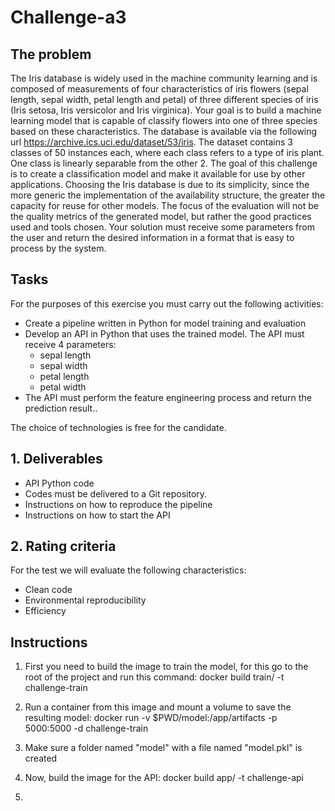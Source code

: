 # Challenge-a3

## The problem

The Iris database is widely used in the machine community learning and is composed of measurements of four characteristics of iris flowers
(sepal length, sepal width, petal length and
petal) of three different species of iris (Iris setosa, Iris versicolor and Iris virginica).
Your goal is to build a machine learning model that is capable of
classify flowers into one of three species based on these characteristics. The database is available via the following url
https://archive.ics.uci.edu/dataset/53/iris. The dataset contains 3 classes of
50 instances each, where each class refers to a type of iris plant. One
class is linearly separable from the other 2.
The goal of this challenge is to create a classification model and make it
available for use by other applications. Choosing the Iris database
is due to its simplicity, since the more generic the implementation of the
availability structure, the greater the capacity for reuse for other
models.
The focus of the evaluation will not be the quality metrics of the generated model, but
rather the good practices used and tools chosen.
Your solution must receive some parameters from the user and return the
desired information in a format that is easy to process by the system.

## Tasks

For the purposes of this exercise you must carry out the following activities:
- Create a pipeline written in Python for model training and evaluation
- Develop an API in Python that uses the trained model. The API must receive 4 parameters:
  - sepal length
  - sepal width
  - petal length
  - petal width
- The API must perform the feature engineering process and return the prediction result..

The choice of technologies is free for the candidate.

## 1. Deliverables

- API Python code
- Codes must be delivered to a Git repository.
- Instructions on how to reproduce the pipeline
- Instructions on how to start the API

## 2. Rating criteria

For the test we will evaluate the following characteristics:

- Clean code
- Environmental reproducibility
- Efficiency

## Instructions

1. First you need to build the image to train the model, for this go to the root of the project and run this command: docker build train/ -t challenge-train

2. Run a container from this image and mount a volume to save the resulting model: docker run -v $PWD/model:/app/artifacts -p 5000:5000 -d challenge-train

3. Make sure a folder named "model" with a file named "model.pkl" is created

4. Now, build the image for the API: docker build app/ -t challenge-api

5. 